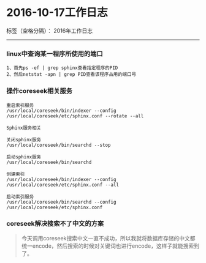 ﻿# 2016-10-17工作日志

标签（空格分隔）： 2016年工作日志

---

### linux中查询某一程序所使用的端口

```
1、首先ps -ef | grep sphinx查看指定程序的PID
2、然后netstat -apn | grep PID查看该程序占用的端口号
```

### 操作coreseek相关服务

```
重启索引服务
/usr/local/coreseek/bin/indexer --config /usr/local/coreseek/etc/sphinx.conf --rotate --all

Sphinx服务相关

关闭sphinx服务
/usr/local/coreseek/bin/searchd --stop

启动sphinx服务
/usr/local/coreseek/bin/searchd

创建索引
/usr/local/coreseek/bin/indexer --config /usr/local/coreseek/etc/sphinx.conf --all

启动索引服务
/usr/local/coreseek/bin/searchd --config /usr/local/coreseek/etc/sphinx.conf
```

### coreseek解决搜索不了中文的方案

 > 今天调用coreseek搜索中文一直不成功，所以我就将数据库存储的中文都统一encode，然后搜索的时候对关键词也进行encode，这样子就能搜索到了。
